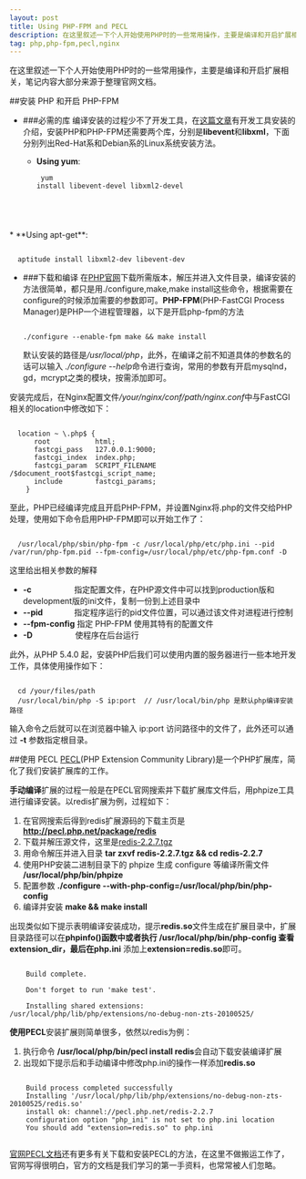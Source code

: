 ```yaml
---
layout: post
title: Using PHP-FPM and PECL
description: 在这里叙述一下个人开始使用PHP时的一些常用操作，主要是编译和开启扩展相关，笔记内容大部分来源于整理官网文档。
tag: php,php-fpm,pecl,nginx
---
```


在这里叙述一下个人开始使用PHP时的一些常用操作，主要是编译和开启扩展相关，笔记内容大部分来源于整理官网文档。

##安装 PHP 和开启 PHP-FPM

* ###必需的库
编译安装的过程少不了开发工具，在<a href="{{ site.url }}/using-nginx" target="_blank">这篇文章</a>有开发工具安装的介绍，安装PHP和PHP-FPM还需要两个库，分别是**libevent**和**libxml**，下面分别列出Red-Hat系和Debian系的Linux系统安装方法。

  * **Using yum**:<pre><code class="highlighter">
  yum install libevent-devel libxml2-devel
</code>
  * **Using apt-get**:</pre><pre><code class="highlighter">
  aptitude install libxml2-dev libevent-dev
</code></pre>

* ###下载和编译
在<a href="http://php.net/downloads.php" target="_blank">PHP官网</a>下载所需版本，解压并进入文件目录，编译安装的方法很简单，都只是用./configure,make,make install这些命令，根据需要在configure的时候添加需要的参数即可。**PHP-FPM**(PHP-FastCGI Process Manager)是PHP一个进程管理器，以下是开启php-fpm的方法<pre><code class="highlighter">
  ./configure --enable-fpm
  make && make install
</code></pre>
默认安装的路径是<em>/usr/local/php</em>，此外，在编译之前不知道具体的参数名的话可以输入 <em>./configure --help</em>命令进行查询，常用的参数有开启mysqlnd，gd，mcrypt之类的模块，按需添加即可。

安装完成后，在Nginx配置文件<em>/your/nginx/conf/path/nginx.conf</em>中与FastCGI相关的location中修改如下：
<pre><code class="highlighter">
  location ~ \.php$ {
      root           html;
      fastcgi_pass   127.0.0.1:9000;
      fastcgi_index  index.php;
      fastcgi_param  SCRIPT_FILENAME  /$document_root$fastcgi_script_name;
      include        fastcgi_params;
    }</code></pre>
至此，PHP已经编译完成且开启PHP-FPM，并设置Nginx将.php的文件交给PHP处理，使用如下命令启用PHP-FPM即可以开始工作了：
<pre><code class="highlighter">
  /usr/local/php/sbin/php-fpm -c /usr/local/php/etc/php.ini --pid /var/run/php-fpm.pid --fpm-config=/usr/local/php/etc/php-fpm.conf -D</code></pre>
这里给出相关参数的解释

* **-c** &nbsp;&nbsp;&nbsp;&nbsp;&nbsp;&nbsp;&nbsp;&nbsp;&nbsp;&nbsp;&nbsp;&nbsp;&nbsp;&nbsp;&nbsp;&nbsp;&nbsp;&nbsp;指定配置文件，在PHP源文件中可以找到production版和development版的ini文件，复制一份到上述目录中
* **--pid** &nbsp;&nbsp;&nbsp;&nbsp;&nbsp;&nbsp;&nbsp;&nbsp;&nbsp;&nbsp;&nbsp;&nbsp;&nbsp;指定程序运行的pid文件位置，可以通过该文件对进程进行控制
* **--fpm-config** 指定 PHP-FPM 使用其特有的配置文件
* **-D** &nbsp;&nbsp;&nbsp;&nbsp;&nbsp;&nbsp;&nbsp;&nbsp;&nbsp;&nbsp;&nbsp;&nbsp;&nbsp;&nbsp;&nbsp;&nbsp;&nbsp;&nbsp;使程序在后台运行

此外，从PHP 5.4.0 起，安装PHP后我们可以使用内置的服务器进行一些本地开发工作，具体使用操作如下：
<pre><code class="highlighter">
  cd /your/files/path
  /usr/local/bin/php -S ip:port  // /usr/local/bin/php 是默认php编译安装路径
</code></pre>
输入命令之后就可以在浏览器中输入 ip:port 访问路径中的文件了，此外还可以通过 **-t** 参数指定根目录。

##使用 PECL
<a href="http://pecl.php.net" target="_blank">PECL</a>(PHP Extension Community Library)是一个PHP扩展库，简化了我们安装扩展库的工作。

**手动编译**扩展的过程一般是在PECL官网搜索并下载扩展库文件后，用phpize工具进行编译安装。以redis扩展为例，过程如下：

  1. 在官网搜索后得到redis扩展源码的下载主页是 **http://pecl.php.net/package/redis**
  2. 下载并解压源文件，这里是[redis-2.2.7.tgz](http://pecl.php.net/get/redis-2.2.7.tgz)
  3. 用命令解压并进入目录 **tar zxvf redis-2.2.7.tgz && cd redis-2.2.7**
  4. 使用PHP安装二进制目录下的 phpize 生成 configure 等编译所需文件 **/usr/local/php/bin/phpize**
  5. 配置参数 **./configure --with-php-config=/usr/local/php/bin/php-config**
  6. 编译并安装 **make && make install**

出现类似如下提示表明编译安装成功，提示**redis.so**文件生成在扩展目录中，扩展目录路径可以在**phpinfo()**函数中或者执行 **/usr/local/php/bin/php-config** 查看 **extension_dir**，最后在**php.ini** 添加上**extension=redis.so**即可。
<pre><code class="highlighter">
    Build complete.

    Don't forget to run 'make test'.
    
    Installing shared extensions:     /usr/local/php/lib/php/extensions/no-debug-non-zts-20100525/</code></pre>

**使用PECL**安装扩展则简单很多，依然以redis为例：
  
  1. 执行命令 **/usr/local/php/bin/pecl install redis**会自动下载安装编译扩展
  2. 出现如下提示后和手动编译中修改php.ini的操作一样添加**redis.so**
  <pre><code class="highlighter">
    Build process completed successfully
    Installing '/usr/local/php/lib/php/extensions/no-debug-non-zts-20100525/redis.so'
    install ok: channel://pecl.php.net/redis-2.2.7
    configuration option "php_ini" is not set to php.ini location
    You should add "extension=redis.so" to php.ini
  </code></pre>

[官网PECL文档](http://php.net/manual/zh/install.pecl.php)还有更多有关下载和安装PECL的方法，在这里不做搬运工作了，官网写得很明白，官方的文档是我们学习的第一手资料，也常常被人们忽略。
